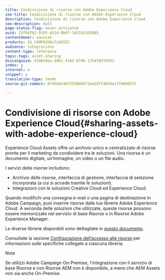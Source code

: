 ```yaml
---
title: Condivisione di risorse con Adobe Experience Cloud
seo-title: Condivisione di risorse con Adobe Experience Cloud
description: Condivisione di risorse con Adobe Experience Cloud
seo-description: null
page-status-flag: never-activated
uuid: 23f0dfb2-9105-451d-9b97-1d31b23d2665
contentOwner: sauviat
products: SG_CAMPAIGN/CLASSIC
audience: integrations
content-type: reference
topic-tags: asset-sharing
discoiquuid: d10624ea-d961-4162-879b-1754f897d763
index: y
internal: n
snippet: y
translation-type: tm+mt
source-git-commit: 0745b9c9d72538b8573ad18ff4054ecf788905f2

---
```



# Condivisione di risorse con Adobe Experience Cloud{#sharing-assets-with-adobe-experience-cloud}

Experience Cloud Assets offre un archivio unico e centralizzato di risorse pronte per il marketing da condividere tra le soluzioni. Una risorsa è un documento digitale, un’immagine, un video o un file audio.

I servizi delle risorse includono:

* Archivio delle risorse, interfaccia di gestione, interfaccia di selezione incorporata (a cui si accede tramite le soluzioni).
* Integrazioni con le soluzioni Creative Cloud ed Experience Cloud.

Quando modifichi una consegna e-mail o una pagina di destinazione in Adobe Campaign, puoi inserire risorse dalle tue librerie Adobe Experience Cloud. A seconda delle soluzioni che utilizzate, queste risorse possono essere memorizzate nel servizio di base Risorse o in Risorse Adobe Experience Manager.

Le diverse librerie disponibili sono dettagliate in [questo documento](https://marketing.adobe.com/resources/help/en_US/mcloud/experience-cloud-assets.html).

Consultate la sezione [Configurazione dell’accesso alle risorse](../../integrations/using/configuring-access-to-assets.md) per informazioni sulle specifiche collegate a ciascuna libreria.

>[!NOTE]
>
>Se utilizzi Adobe Campaign On-Premise, l&#39;integrazione con il servizio di base Risorse e con Risorse AEM non è disponibile, a meno che AEM Assets non sia anche On-Premise.

